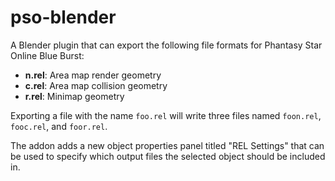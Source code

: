 # pso-blender

A Blender plugin that can export the following file formats for Phantasy Star Online Blue Burst:
* **n.rel**: Area map render geometry
* **c.rel**: Area map collision geometry
* **r.rel**: Minimap geometry

Exporting a file with the name `foo.rel` will write three files named `foon.rel`, `fooc.rel`, and `foor.rel`.

The addon adds a new object properties panel titled "REL Settings" that can be used to specify which output files the selected object should be included in.
